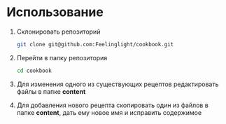 # Использование

1. Склонировать репозиторий

   ```bash
   git clone git@github.com:Feelinglight/cookbook.git
   ```

2. Перейти в папку репозитория

   ```bash
   cd cookbook
   ```

3. Для изменения одного из существующих рецептов редактировать файлы в папке **content**
4. Для добавления нового рецепта скопировать один из файлов в папке **content**, дать ему новое имя и исправить содержимое

